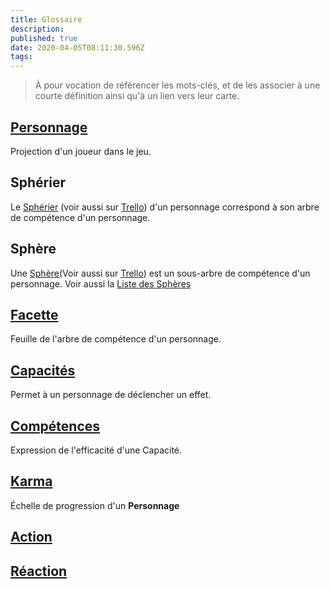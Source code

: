 ```yaml
---
title: Glossaire
description: 
published: true
date: 2020-04-05T08:11:30.596Z
tags: 
---
```


> À pour vocation de référencer les mots-clés, et de les associer à une courte définition ainsi qu'à un lien vers leur carte. 

## [Personnage](/spherier/reference/regles/personnage)[](https://trello.com/c/j5txrEnh) 
Projection d'un joueur dans le jeu.

## Sphérier
Le [Sphérier][] (voir aussi sur [Trello][Sphérier.trello]) d'un personnage correspond à son arbre de compétence d'un personnage. 

[Sphérier]: /spherier/reference/regles/personnage#spherier
[Sphérier.trello]: https://trello.com/c/bNZnhEeY

## Sphère
Une [Sphère][](Voir aussi sur [Trello][Sphère.trello]) est un sous-arbre de compétence d'un personnage.
Voir aussi la [Liste des Sphères][]

[Sphère]: /spherier/reference/regles/personnage#spheres
[Sphère.trello]: https://trello.com/c/ZJVIytbL
[Liste des Sphères]: /spherier/reference/listes/spheres

## [Facette](/spherier/reference/regles/personnage#facette)[](https://trello.com/c/nNBTIelT)
Feuille de l'arbre de compétence d'un personnage. 

## [Capacités](/spherier/reference/regles/capacites)[](https://trello.com/c/EUJsvYrZ)
Permet à un personnage de déclencher un effet. 

## [Compétences](/spherier/reference/regles/competences)[](https://trello.com/c/udzuobSo)
Expression de l'efficacité d'une Capacité.

## [Karma](https://trello.com/c/Fv26adNT)
Échelle de progression d'un **Personnage**

## [Action](https://trello.com/c/MPbgE0oE)

## [Réaction](https://trello.com/c/vcCvdkOI)